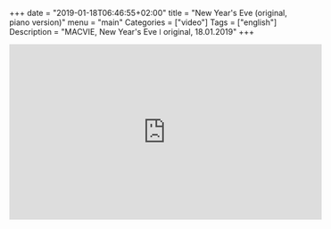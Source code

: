+++
date = "2019-01-18T06:46:55+02:00"
title = "New Year's Eve (original, piano version)"
menu = "main"
Categories = ["video"]
Tags = ["english"]
Description = "MACVIE, New Year's Eve  ǀ  original, 18.01.2019"
+++

<iframe width="560" height="315" src="https://www.youtube.com/embed/QYmF2UP29Eo" frameborder="0" allow="accelerometer; autoplay; encrypted-media; gyroscope; picture-in-picture" allowfullscreen></iframe>

